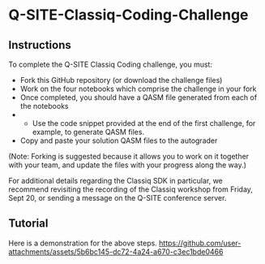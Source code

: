 # Q-SITE-Classiq-Coding-Challenge

## Instructions

To complete the Q-SITE Classiq Coding challenge, you must:
* Fork this GitHub repository (or download the challenge files)
* Work on the four notebooks which comprise the challenge in your fork
* Once completed, you should have a QASM file generated from each of the notebooks
* * Use the code snippet provided at the end of the first challenge, for example, to generate QASM files.
* Copy and paste your solution QASM files to the autograder

(Note: Forking is suggested because it allows you to work on it together with your team, and update the files with your progress along the way.)

For additional details regarding the Classiq SDK in particular, we recommend revisiting the recording of the Classiq workshop from Friday, Sept 20, or sending a message on the Q-SITE conference server.

## Tutorial
Here is a demonstration for the above steps.
https://github.com/user-attachments/assets/5b6bc145-dc72-4a24-a670-c3ec1bde0466
